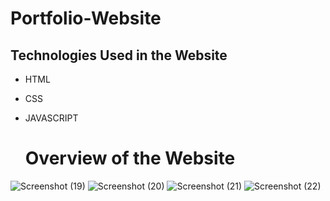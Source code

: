 # Portfolio-Website

## Technologies Used in the Website
- HTML
- CSS
- JAVASCRIPT


  # Overview of the Website


![Screenshot (19)](https://github.com/HoneySri153/portfolio/assets/138616879/966c7b85-8506-4872-8c9f-767d88821518)
![Screenshot (20)](https://github.com/HoneySri153/portfolio/assets/138616879/76e7b02c-3822-4c26-9011-362a0dca8eba)
![Screenshot (21)](https://github.com/HoneySri153/portfolio/assets/138616879/506d515c-b591-4bdf-bfaa-ac4e1beb3201)
![Screenshot (22)](https://github.com/HoneySri153/portfolio/assets/138616879/136a36fe-27af-42cb-b38c-7e73ba9f1848)



